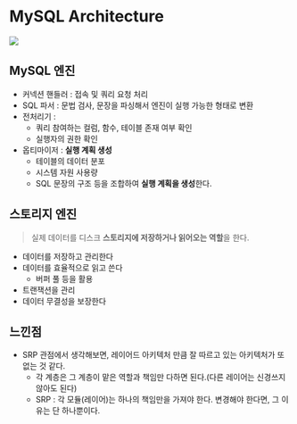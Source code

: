 # MySQL Architecture

![](1_architecture.png)

## MySQL 엔진

- 커넥션 핸들러 : 접속 및 쿼리 요청 처리
- SQL 파서 : 문법 검사, 문장을 파싱해서 엔진이 실행 가능한 형태로 변환
- 전처리기 :
    - 쿼리 참여하는 컬럼, 함수, 테이블 존재 여부 확인
    - 실행자의 권한 확인
- 옵티마이저 : **실행 계획 생성**
    - 테이블의 데이터 분포
    - 시스템 자원 사용량
    - SQL 문장의 구조 등을 조합하여 **실행 계획을 생성**한다.

## 스토리지 엔진

> 실제 데이터를 디스크 **스토리지에 저장하거나 읽어오는 역할**을 한다.

- 데이터를 저장하고 관리한다
- 데이터를 효율적으로 읽고 쓴다
    - 버퍼 풀 등을 활용
- 트랜잭션을 관리
- 데이터 무결성을 보장한다

## 느낀점

- SRP 관점에서 생각해보면, 레이어드 아키텍처 만큼 잘 따르고 있는 아키텍처가 또 없는 것 같다.
    - 각 계층은 그 계층이 맡은 역할과 책임만 다하면 된다.(다른 레이어는 신경쓰지 않아도 된다)
    - SRP : 각 모듈(레이어)는 하나의 책임만을 가져야 한다. 변경해야 한다면, 그 이유는 단 하나뿐이다.
